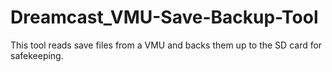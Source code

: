 # Dreamcast_VMU-Save-Backup-Tool
This tool reads save files from a VMU and backs them up to the SD card for safekeeping. 
